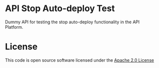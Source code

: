 # API Stop Auto-deploy Test

Dummy API for testing the stop auto-deploy functionality in the API Platform.

# License

This code is open source software licensed under the [Apache 2.0 License]("http://www.apache.org/licenses/LICENSE-2.0.html")
